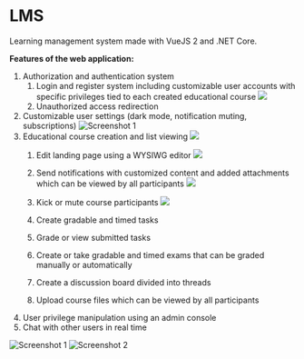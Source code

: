 # LMS
Learning management system made with VueJS 2 and .NET Core.

**Features of the web application:**

1. Authorization and authentication system
    1. Login and register system including customizable user accounts with specific privileges tied to each created educational course
    ![](https://i.imgur.com/dZSJRal.png)
    2. Unauthorized access redirection
2. Customizable user settings (dark mode, notification muting, subscriptions)
![Screenshot 1](https://i.imgur.com/RG72M1M.png)
3. Educational course creation and list viewing
    ![](https://i.imgur.com/X6s8bbl.png)
    1. Edit landing page using a WYSIWG editor
    ![](https://i.imgur.com/ChzIXgl.png)
    2. Send notifications with customized content and added attachments which can be viewed by all participants
    ![](https://i.imgur.com/qoOtcAF.png)
    3. Kick or mute course participants
    ![](https://i.imgur.com/DowagCE.png)
    4. Create gradable and timed tasks
    
    5. Grade or view submitted tasks
    6. Create or take gradable and timed exams that can be graded manually or automatically
    7. Create a discussion board divided into threads
    8. Upload course files which can be viewed by all participants
4. User privilege manipulation using an admin console
5. Chat with other users in real time

![Screenshot 1](https://i.imgur.com/KKqTkdw.png)
![Screenshot 2](https://i.imgur.com/IHBmurs.png)
